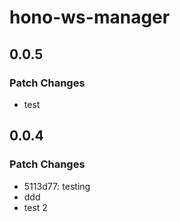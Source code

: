 # hono-ws-manager

## 0.0.5

### Patch Changes

- test

## 0.0.4

### Patch Changes

- 5113d77: testing
- ddd
- test 2
